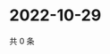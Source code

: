 # 2022-10-29

共 0 条

<!-- BEGIN WEIBO -->
<!-- 最后更新时间 Sat Oct 29 2022 16:22:22 GMT+0800 (China Standard Time) -->

<!-- END WEIBO -->
